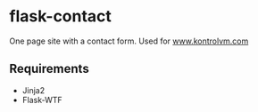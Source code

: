 flask-contact
=============

One page site with a contact form. Used for www.kontrolvm.com

Requirements
------------

* Jinja2
* Flask-WTF

